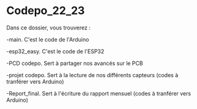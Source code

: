 # Codepo_22_23

Dans ce dossier, vous trouverez :

  -main. C'est le code de l'Arduino
  
  -esp32_easy. C'est le code de l'ESP32
  
  -PCD codepo. Sert à partager nos avancés sur le PCB
  
  -projet codepo. Sert à la lecture de nos différents capteurs (codes à tranférer vers Arduino)
  
  -Report_final. Sert à l'écriture du rapport mensuel (codes à tranférer vers Arduino)
